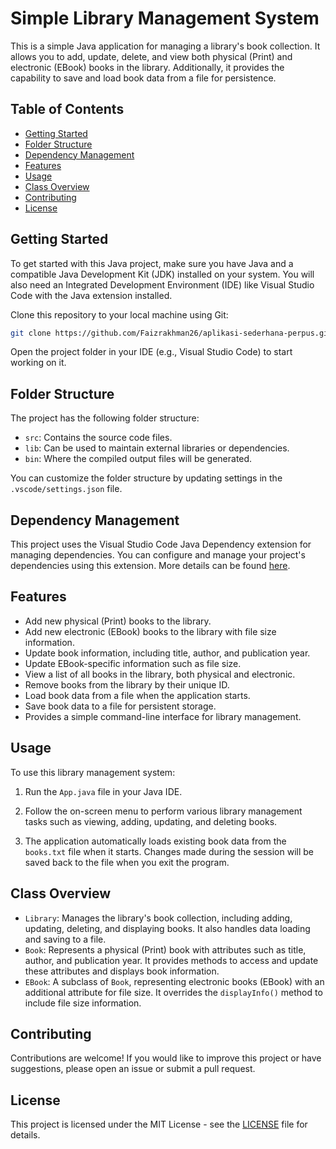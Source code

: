 # Simple Library Management System

This is a simple Java application for managing a library's book collection. It allows you to add, update, delete, and view both physical (Print) and electronic (EBook) books in the library. Additionally, it provides the capability to save and load book data from a file for persistence.

## Table of Contents

- [Getting Started](#getting-started)
- [Folder Structure](#folder-structure)
- [Dependency Management](#dependency-management)
- [Features](#features)
- [Usage](#usage)
- [Class Overview](#class-overview)
- [Contributing](#contributing)
- [License](#license)

## Getting Started

To get started with this Java project, make sure you have Java and a compatible Java Development Kit (JDK) installed on your system. You will also need an Integrated Development Environment (IDE) like Visual Studio Code with the Java extension installed.

Clone this repository to your local machine using Git:

```bash
git clone https://github.com/Faizrakhman26/aplikasi-sederhana-perpus.git
```

Open the project folder in your IDE (e.g., Visual Studio Code) to start working on it.

## Folder Structure

The project has the following folder structure:

- `src`: Contains the source code files.
- `lib`: Can be used to maintain external libraries or dependencies.
- `bin`: Where the compiled output files will be generated.

You can customize the folder structure by updating settings in the `.vscode/settings.json` file.

## Dependency Management

This project uses the Visual Studio Code Java Dependency extension for managing dependencies. You can configure and manage your project's dependencies using this extension. More details can be found [here](https://github.com/microsoft/vscode-java-dependency#manage-dependencies).

## Features

- Add new physical (Print) books to the library.
- Add new electronic (EBook) books to the library with file size information.
- Update book information, including title, author, and publication year.
- Update EBook-specific information such as file size.
- View a list of all books in the library, both physical and electronic.
- Remove books from the library by their unique ID.
- Load book data from a file when the application starts.
- Save book data to a file for persistent storage.
- Provides a simple command-line interface for library management.

## Usage

To use this library management system:

1. Run the `App.java` file in your Java IDE.

2. Follow the on-screen menu to perform various library management tasks such as viewing, adding, updating, and deleting books.

3. The application automatically loads existing book data from the `books.txt` file when it starts. Changes made during the session will be saved back to the file when you exit the program.

## Class Overview

- `Library`: Manages the library's book collection, including adding, updating, deleting, and displaying books. It also handles data loading and saving to a file.
- `Book`: Represents a physical (Print) book with attributes such as title, author, and publication year. It provides methods to access and update these attributes and displays book information.
- `EBook`: A subclass of `Book`, representing electronic books (EBook) with an additional attribute for file size. It overrides the `displayInfo()` method to include file size information.

## Contributing

Contributions are welcome! If you would like to improve this project or have suggestions, please open an issue or submit a pull request.

## License

This project is licensed under the MIT License - see the [LICENSE](LICENSE) file for details.
